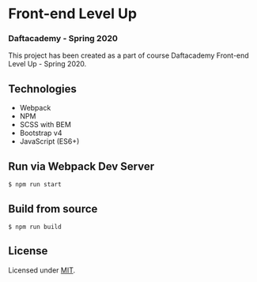 # Front-end Level Up
### Daftacademy - Spring 2020
This project has been created as a part of course Daftacademy 
Front-end Level Up - Spring 2020.

## Technologies 
- Webpack
- NPM
- SCSS with BEM
- Bootstrap v4
- JavaScript (ES6+) 

## Run via Webpack Dev Server

```
$ npm run start
```

## Build from source

```
$ npm run build
```

## License

Licensed under [MIT](https://github.com/jayjamesjay/frontend-levelup/blob/master/LICENSE).
